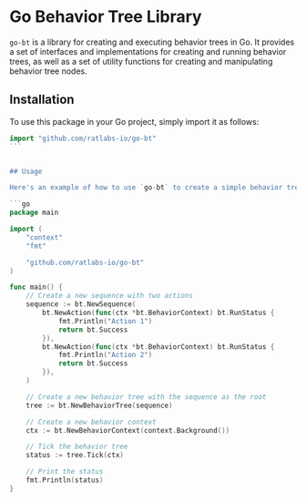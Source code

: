 # Go Behavior Tree Library

`go-bt` is a library for creating and executing behavior trees in Go. It provides a set of interfaces and implementations for creating and running behavior trees, as well as a set of utility functions for creating and manipulating behavior tree nodes.

## Installation

To use this package in your Go project, simply import it as follows:

````go
import "github.com/ratlabs-io/go-bt"
```


## Usage

Here's an example of how to use `go-bt` to create a simple behavior tree:

```go
package main

import (
	"context"
	"fmt"

	"github.com/ratlabs-io/go-bt"
)

func main() {
	// Create a new sequence with two actions
	sequence := bt.NewSequence(
		bt.NewAction(func(ctx *bt.BehaviorContext) bt.RunStatus {
			fmt.Println("Action 1")
			return bt.Success
		}),
		bt.NewAction(func(ctx *bt.BehaviorContext) bt.RunStatus {
			fmt.Println("Action 2")
			return bt.Success
		}),
	)

	// Create a new behavior tree with the sequence as the root
	tree := bt.NewBehaviorTree(sequence)

	// Create a new behavior context
	ctx := bt.NewBehaviorContext(context.Background())

	// Tick the behavior tree
	status := tree.Tick(ctx)

	// Print the status
	fmt.Println(status)
}
````
